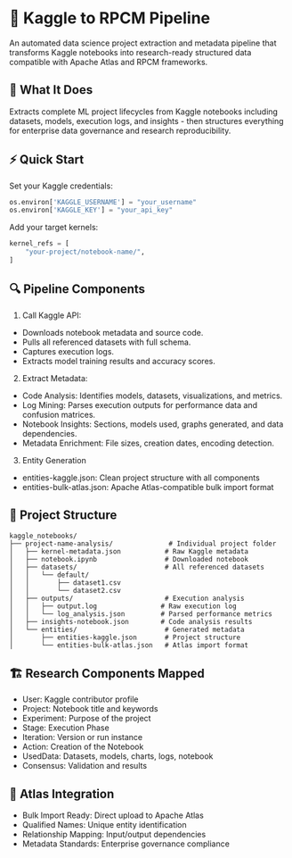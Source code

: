 # 🚀 Kaggle to RPCM Pipeline
An automated data science project extraction and metadata pipeline that transforms Kaggle notebooks into research-ready structured data compatible with Apache Atlas and RPCM frameworks.

## 🎯 What It Does
Extracts complete ML project lifecycles from Kaggle notebooks including datasets, models, execution logs, and insights - then structures everything for enterprise data governance and research reproducibility.

## ⚡ Quick Start

Set your Kaggle credentials:
```python
os.environ['KAGGLE_USERNAME'] = "your_username"
os.environ['KAGGLE_KEY'] = "your_api_key"
```
Add your target kernels:
```python
kernel_refs = [
    "your-project/notebook-name/",
]
```

## 🔍 Pipeline Components

1. Call Kaggle API:

- Downloads notebook metadata and source code.
- Pulls all referenced datasets with full schema.
- Captures execution logs.
- Extracts model training results and accuracy scores.

2. Extract Metadata:

- Code Analysis: Identifies models, datasets, visualizations, and metrics.
- Log Mining: Parses execution outputs for performance data and confusion matrices.
- Notebook Insights: Sections, models used, graphs generated, and data dependencies.
- Metadata Enrichment: File sizes, creation dates, encoding detection.

3. Entity Generation

- entities-kaggle.json: Clean project structure with all components
- entities-bulk-atlas.json: Apache Atlas-compatible bulk import format


## 📁 Project Structure
```
kaggle_notebooks/
├── project-name-analysis/              # Individual project folder
│   ├── kernel-metadata.json           # Raw Kaggle metadata
│   ├── notebook.ipynb                 # Downloaded notebook
│   ├── datasets/                      # All referenced datasets
│   │   └── default/
│   │       ├── dataset1.csv
│   │       └── dataset2.csv
│   ├── outputs/                       # Execution analysis
│   │   ├── output.log                # Raw execution log
│   │   └── log_analysis.json         # Parsed performance metrics
│   ├── insights-notebook.json        # Code analysis results
│   └── entities/                      # Generated metadata
│       ├── entities-kaggle.json       # Project structure
│       └── entities-bulk-atlas.json   # Atlas import format

```

## 🏗️ Research Components Mapped

- User: Kaggle contributor profile
- Project: Notebook title and keywords
- Experiment: Purpose of the project
- Stage: Execution Phase
- Iteration: Version or run instance
- Action: Creation of the Notebook
- UsedData: Datasets, models, charts, logs, notebook
- Consensus: Validation and results

## 🧩 Atlas Integration

- Bulk Import Ready: Direct upload to Apache Atlas
- Qualified Names: Unique entity identification
- Relationship Mapping: Input/output dependencies
- Metadata Standards: Enterprise governance compliance